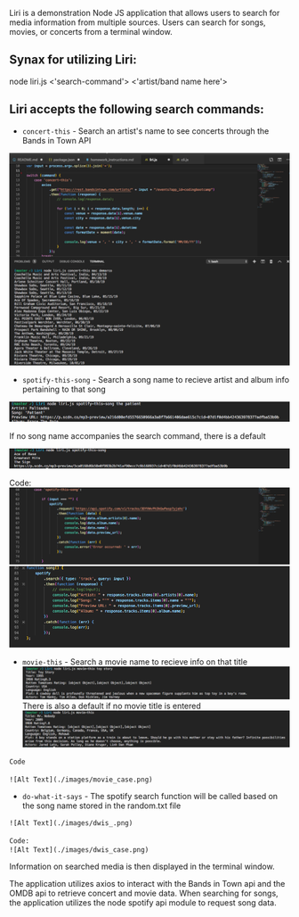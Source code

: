 Liri is a demonstration Node JS application that allows users to search for media information from multiple sources. Users can search for songs, movies, or concerts from a terminal window. 

## Synax for utilizing Liri:
node liri.js <'search-command'> <'artist/band name here'>

## Liri accepts the following search commands:
   * `concert-this` - Search an artist's name to see concerts through the Bands in Town API
   
   ![Alt Text](./images/concert_this.png)

   
   
   * `spotify-this-song` - Search a song name to recieve artist and album info pertaining to that song
  
   ![Alt Text](./images/spotify_song.png)

   If no song name accompanies the search command, there is a default

   ![Alt Text](./images/spotify_default.png)
   

   Code:
   ![Alt Text](./images/spotify_case.png)
   ![Alt Text](./images/song_function.png)
   

   * `movie-this` - Search a movie name to recieve info on that title
    ![Alt Text](./images/movie.png)
    There is also a default if no movie title is entered
    ![Alt Text](./images/movie_default.png)

    Code  

    ![Alt Text](./images/movie_case.png)
   
   
   

   * `do-what-it-says` - The spotify search function will be called based on the song name stored in the random.txt file  

    ![Alt Text](./images/dwis_.png)

    Code:
    ![Alt Text](./images/dwis_case.png)


Information on searched media is then displayed in the terminal window.

The application utilizes axios to interact with the Bands in Town api and the OMDB api to retrieve concert and movie data. When searching for songs, the application utilizes the node spotify api module to request song data. 

